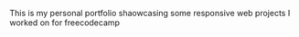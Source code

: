 This is my personal portfolio shaowcasing some  responsive web projects I worked on for freecodecamp
